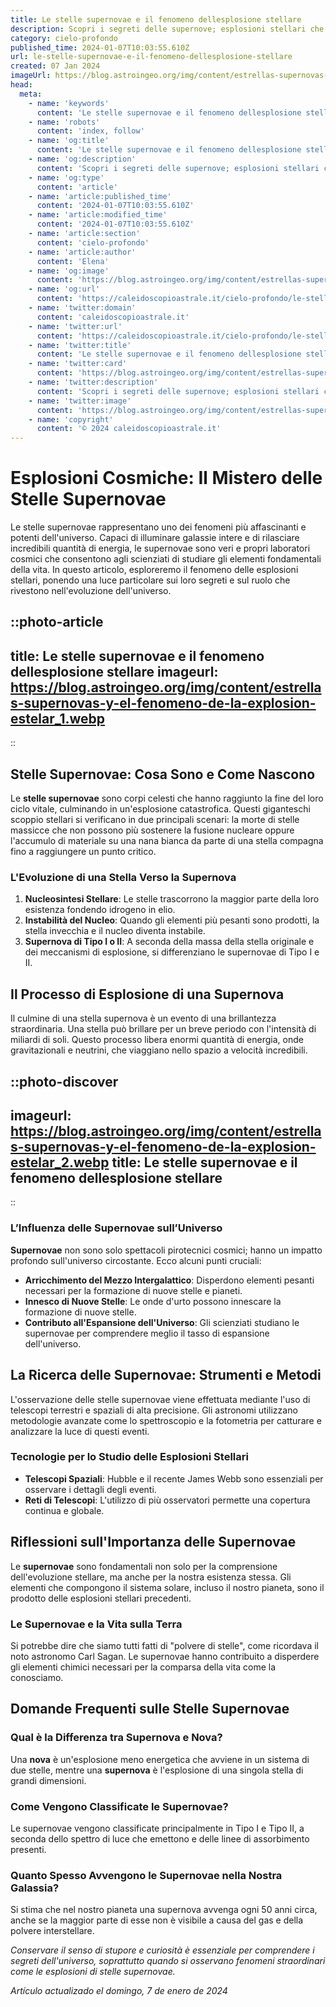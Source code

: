 ```yaml
---
title: Le stelle supernovae e il fenomeno dellesplosione stellare
description: Scopri i segreti delle supernove; esplosioni stellari che illuminano luniverso. Incanto celeste e potenza ineguagliabile in un articolo esplosivo!
category: cielo-profondo
published_time: 2024-01-07T10:03:55.610Z
url: le-stelle-supernovae-e-il-fenomeno-dellesplosione-stellare
created: 07 Jan 2024
imageUrl: https://blog.astroingeo.org/img/content/estrellas-supernovas-y-el-fenomeno-de-la-explosion-estelar_1.webp
head:
  meta:
    - name: 'keywords'
      content: 'Le stelle supernovae e il fenomeno dellesplosione stellare'
    - name: 'robots'
      content: 'index, follow'
    - name: 'og:title'
      content: 'Le stelle supernovae e il fenomeno dellesplosione stellare'
    - name: 'og:description'
      content: 'Scopri i segreti delle supernove; esplosioni stellari che illuminano luniverso. Incanto celeste e potenza ineguagliabile in un articolo esplosivo!'
    - name: 'og:type'
      content: 'article'
    - name: 'article:published_time'
      content: '2024-01-07T10:03:55.610Z'
    - name: 'article:modified_time'
      content: '2024-01-07T10:03:55.610Z'
    - name: 'article:section'
      content: 'cielo-profondo'
    - name: 'article:author'
      content: 'Elena'
    - name: 'og:image'
      content: 'https://blog.astroingeo.org/img/content/estrellas-supernovas-y-el-fenomeno-de-la-explosion-estelar_1.webp'
    - name: 'og:url'
      content: 'https://caleidoscopioastrale.it/cielo-profondo/le-stelle-supernovae-e-il-fenomeno-dellesplosione-stellare'
    - name: 'twitter:domain'
      content: 'caleidoscopioastrale.it'
    - name: 'twitter:url'
      content: 'https://caleidoscopioastrale.it/cielo-profondo/le-stelle-supernovae-e-il-fenomeno-dellesplosione-stellare'
    - name: 'twitter:title'
      content: 'Le stelle supernovae e il fenomeno dellesplosione stellare'
    - name: 'twitter:card'
      content: 'https://blog.astroingeo.org/img/content/estrellas-supernovas-y-el-fenomeno-de-la-explosion-estelar_1.webp'
    - name: 'twitter:description'
      content: 'Scopri i segreti delle supernove; esplosioni stellari che illuminano luniverso. Incanto celeste e potenza ineguagliabile in un articolo esplosivo!'
    - name: 'twitter:image'
      content: 'https://blog.astroingeo.org/img/content/estrellas-supernovas-y-el-fenomeno-de-la-explosion-estelar_1.webp'
    - name: 'copyright'
      content: '© 2024 caleidoscopioastrale.it'
---
```

# Esplosioni Cosmiche: Il Mistero delle Stelle Supernovae

Le stelle supernovae rappresentano uno dei fenomeni più affascinanti e potenti dell'universo. Capaci di illuminare galassie intere e di rilasciare incredibili quantità di energia, le supernovae sono veri e propri laboratori cosmici che consentono agli scienziati di studiare gli elementi fondamentali della vita. In questo articolo, esploreremo il fenomeno delle esplosioni stellari, ponendo una luce particolare sui loro segreti e sul ruolo che rivestono nell'evoluzione dell'universo.

::photo-article
---
title: Le stelle supernovae e il fenomeno dellesplosione stellare
imageurl: https://blog.astroingeo.org/img/content/estrellas-supernovas-y-el-fenomeno-de-la-explosion-estelar_1.webp
---
::

## Stelle Supernovae: Cosa Sono e Come Nascono

Le **stelle supernovae** sono corpi celesti che hanno raggiunto la fine del loro ciclo vitale, culminando in un'esplosione catastrofica. Questi giganteschi scoppio stellari si verificano in due principali scenari: la morte di stelle massicce che non possono più sostenere la fusione nucleare oppure l'accumulo di materiale su una nana bianca da parte di una stella compagna fino a raggiungere un punto critico.

### L'Evoluzione di una Stella Verso la Supernova

1. **Nucleosintesi Stellare**: Le stelle trascorrono la maggior parte della loro esistenza fondendo idrogeno in elio.
2. **Instabilità del Nucleo**: Quando gli elementi più pesanti sono prodotti, la stella invecchia e il nucleo diventa instabile.
3. **Supernova di Tipo I o II**: A seconda della massa della stella originale e dei meccanismi di esplosione, si differenziano le supernovae di Tipo I e II.

## Il Processo di Esplosione di una Supernova

Il culmine di una stella supernova è un evento di una brillantezza straordinaria. Una stella può brillare per un breve periodo con l'intensità di miliardi di soli. Questo processo libera enormi quantità di energia, onde gravitazionali e neutrini, che viaggiano nello spazio a velocità incredibili.

::photo-discover
---
imageurl: https://blog.astroingeo.org/img/content/estrellas-supernovas-y-el-fenomeno-de-la-explosion-estelar_2.webp
title: Le stelle supernovae e il fenomeno dellesplosione stellare
---
::

### L’Influenza delle Supernovae sull’Universo

**Supernovae** non sono solo spettacoli pirotecnici cosmici; hanno un impatto profondo sull'universo circostante. Ecco alcuni punti cruciali:

- **Arricchimento del Mezzo Intergalattico**: Disperdono elementi pesanti necessari per la formazione di nuove stelle e pianeti.
- **Innesco di Nuove Stelle**: Le onde d'urto possono innescare la formazione di nuove stelle.
- **Contributo all'Espansione dell'Universo**: Gli scienziati studiano le supernovae per comprendere meglio il tasso di espansione dell'universo.

## La Ricerca delle Supernovae: Strumenti e Metodi

L'osservazione delle stelle supernovae viene effettuata mediante l'uso di telescopi terrestri e spaziali di alta precisione. Gli astronomi utilizzano metodologie avanzate come lo spettroscopio e la fotometria per catturare e analizzare la luce di questi eventi.

### Tecnologie per lo Studio delle Esplosioni Stellari

- **Telescopi Spaziali**: Hubble e il recente James Webb sono essenziali per osservare i dettagli degli eventi.
- **Reti di Telescopi**: L'utilizzo di più osservatori permette una copertura continua e globale.

## Riflessioni sull'Importanza delle Supernovae

Le **supernovae** sono fondamentali non solo per la comprensione dell'evoluzione stellare, ma anche per la nostra esistenza stessa. Gli elementi che compongono il sistema solare, incluso il nostro pianeta, sono il prodotto delle esplosioni stellari precedenti.

### Le Supernovae e la Vita sulla Terra

Si potrebbe dire che siamo tutti fatti di "polvere di stelle", come ricordava il noto astronomo Carl Sagan. Le supernovae hanno contribuito a disperdere gli elementi chimici necessari per la comparsa della vita come la conosciamo.

## Domande Frequenti sulle Stelle Supernovae

### Qual è la Differenza tra Supernova e Nova?
Una **nova** è un'esplosione meno energetica che avviene in un sistema di due stelle, mentre una **supernova** è l'esplosione di una singola stella di grandi dimensioni.

### Come Vengono Classificate le Supernovae?
Le supernovae vengono classificate principalmente in Tipo I e Tipo II, a seconda dello spettro di luce che emettono e delle linee di assorbimento presenti.

### Quanto Spesso Avvengono le Supernovae nella Nostra Galassia?
Si stima che nel nostro pianeta una supernova avvenga ogni 50 anni circa, anche se la maggior parte di esse non è visibile a causa del gas e della polvere interstellare.

_Conservare il senso di stupore e curiosità è essenziale per comprendere i segreti dell'universo, soprattutto quando si osservano fenomeni straordinari come le esplosioni di stelle supernovae._

_Artículo actualizado el domingo, 7 de enero de 2024_